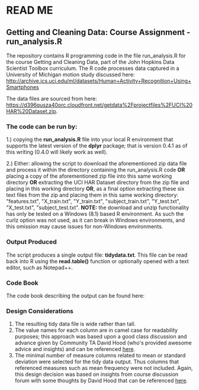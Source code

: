 # READ ME
## Getting and Cleaning Data: Course Assignment - run_analysis.R
The repository contains R programming code in the file run_analysis.R for the course Getting and Cleaning Data, part of the John Hopkins Data Scientist Toolbox curriculum.  The R code processes data captured in a University of Michigan motion study discussed here: http://archive.ics.uci.edu/ml/datasets/Human+Activity+Recognition+Using+Smartphones 

The data files are sourced from here: https://d396qusza40orc.cloudfront.net/getdata%2Fprojectfiles%2FUCI%20HAR%20Dataset.zip.

### The code can be run by: 
1.) copying the **run_analysis.R** file into your local R environment that supports the latest version of the **dplyr** package; that is version 0.4.1 as of this writing (0.4.0 will likely work as well).  

2.) Either: allowing the script to download the aforementioned zip data file and process it within the directory containing the run_analysis.R code **OR** placing a copy of the aforementioned zip file into this same working directory **OR** extracting the UCI HAR Dataset directory from the zip file and placing in this working directory **OR**, as a final option extracting these six text files from the zip and placing them in this same working directory: "features.txt", "X_train.txt", "Y_train.txt", "subject_train.txt", "Y_test.txt", "X_test.txt", "subject_test.txt".
**NOTE:** the download and unzip functionality has only be tested on a Windows (8.1) based R environment. As such the curlz option was not used, as it can break in Windows environments, and this omission may cause issues for non-Windows environments.

### Output Produced
The script produces a single output file: **tidydata.txt**.  This file can be read back into R using the **read.table()** function or optionally opened with a text editor, such as Notepad++.

### Code Book
The code book describing the output can be found here: 

### Design Considerations
1. The resulting tidy data file is wide rather than tall.  
2. The value names for each column are in camel case for readability purposes; this approach was based upon a good class discussion and advance given by Community TA David Hood (who's provided awesome advice and insights) and can be referenced [here](https://class.coursera.org/getdata-013/forum/thread?thread_id=154#comment-467). 
3. The minimal number of measure columns related to mean or standard deviation were selected for the tidy data output. Thus columns that referenced measures such as mean frequency were not included.  Again, this design decision was based on insights from course discussion forum with some thoughts by David Hood that can be referenced [here](https://class.coursera.org/getdata-013/forum/thread?thread_id=147#comment-357). 
